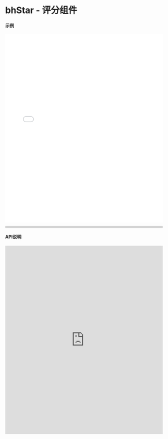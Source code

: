 # bhStar - 评分组件
#### 示例
<iframe width="100%" height="600" src="//jsrun.net/R4pKp/embedded/all/light/" allowfullscreen="allowfullscreen" frameborder="0"></iframe>

*****
#### API说明

<iframe width="100%" height="600" src="http://172.16.26.103:4000/docs/1.0/module-bhStar.html" frameborder="0" id="innerFrame"></iframe>